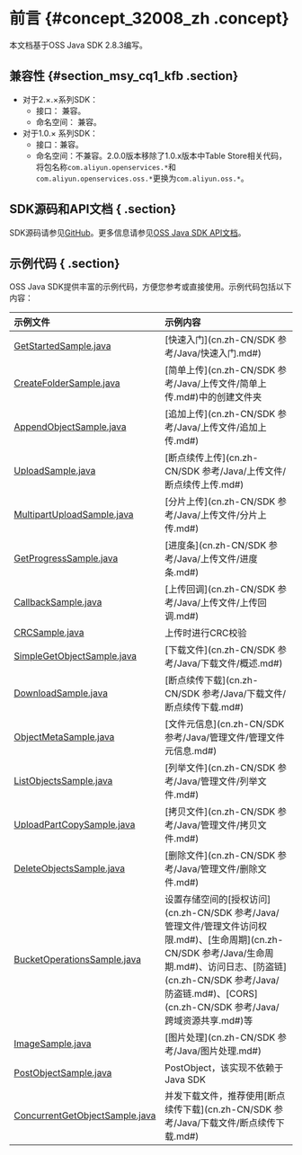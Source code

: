 # 前言 {#concept_32008_zh .concept}

本文档基于OSS Java SDK 2.8.3编写。

## 兼容性 {#section_msy_cq1_kfb .section}

-   对于2.×.×系列SDK：
    -   接口： 兼容。
    -   命名空间： 兼容。
-   对于1.0.× 系列SDK：
    -   接口：兼容。
    -   命名空间：不兼容。2.0.0版本移除了1.0.x版本中Table Store相关代码，将包名称`com.aliyun.openservices.*`和`com.aliyun.openservices.oss.*`更换为`com.aliyun.oss.*`。

## SDK源码和API文档 { .section}

SDK源码请参见[GitHub](https://github.com/aliyun/aliyun-oss-java-sdk)。更多信息请参见[OSS Java SDK API文档](https://gosspublic.alicdn.com/AliyunJavaSDK/latest/javadoc/index.html)。

## 示例代码 { .section}

OSS Java SDK提供丰富的示例代码，方便您参考或直接使用。示例代码包括以下内容：

|示例文件|示例内容|
|:---|:---|
| [GetStartedSample.java](https://github.com/aliyun/aliyun-oss-java-sdk/blob/master/src/samples/GetStartedSample.java) |[快速入门](cn.zh-CN/SDK 参考/Java/快速入门.md#) |
| [CreateFolderSample.java](https://github.com/aliyun/aliyun-oss-java-sdk/blob/master/src/samples/CreateFolderSample.java) | [简单上传](cn.zh-CN/SDK 参考/Java/上传文件/简单上传.md#)中的创建文件夹|
| [AppendObjectSample.java](https://github.com/aliyun/aliyun-oss-java-sdk/blob/master/src/samples/AppendObjectSample.java) | [追加上传](cn.zh-CN/SDK 参考/Java/上传文件/追加上传.md#) |
| [UploadSample.java](https://github.com/aliyun/aliyun-oss-java-sdk/blob/master/src/samples/UploadSample.java) | [断点续传上传](cn.zh-CN/SDK 参考/Java/上传文件/断点续传上传.md#) |
| [MultipartUploadSample.java](https://github.com/aliyun/aliyun-oss-java-sdk/blob/master/src/samples/MultipartUploadSample.java) | [分片上传](cn.zh-CN/SDK 参考/Java/上传文件/分片上传.md#) |
| [GetProgressSample.java](https://github.com/aliyun/aliyun-oss-java-sdk/blob/master/src/samples/GetProgressSample.java) | [进度条](cn.zh-CN/SDK 参考/Java/上传文件/进度条.md#) |
| [CallbackSample.java](https://github.com/aliyun/aliyun-oss-java-sdk/blob/master/src/samples/CallbackSample.java) | [上传回调](cn.zh-CN/SDK 参考/Java/上传文件/上传回调.md#)|
| [CRCSample.java](https://github.com/aliyun/aliyun-oss-java-sdk/blob/master/src/samples/CRCSample.java) |上传时进行CRC校验|
| [SimpleGetObjectSample.java](https://github.com/aliyun/aliyun-oss-java-sdk/blob/master/src/samples/SimpleGetObjectSample.java) | [下载文件](cn.zh-CN/SDK 参考/Java/下载文件/概述.md#) |
| [DownloadSample.java](https://github.com/aliyun/aliyun-oss-java-sdk/blob/master/src/samples/DownloadSample.java) | [断点续传下载](cn.zh-CN/SDK 参考/Java/下载文件/断点续传下载.md#) |
| [ObjectMetaSample.java](https://github.com/aliyun/aliyun-oss-java-sdk/blob/master/src/samples/ObjectMetaSample.java) | [文件元信息](cn.zh-CN/SDK 参考/Java/管理文件/管理文件元信息.md#) |
| [ListObjectsSample.java](https://github.com/aliyun/aliyun-oss-java-sdk/blob/master/src/samples/ListObjectsSample.java) |[列举文件](cn.zh-CN/SDK 参考/Java/管理文件/列举文件.md#) |
| [UploadPartCopySample.java](https://github.com/aliyun/aliyun-oss-java-sdk/blob/master/src/samples/UploadPartCopySample.java) | [拷贝文件](cn.zh-CN/SDK 参考/Java/管理文件/拷贝文件.md#) |
| [DeleteObjectsSample.java](https://github.com/aliyun/aliyun-oss-java-sdk/blob/master/src/samples/DeleteObjectsSample.java) | [删除文件](cn.zh-CN/SDK 参考/Java/管理文件/删除文件.md#)|
| [BucketOperationsSample.java](https://github.com/aliyun/aliyun-oss-java-sdk/blob/master/src/samples/BucketOperationsSample.java) |设置存储空间的[授权访问](cn.zh-CN/SDK 参考/Java/管理文件/管理文件访问权限.md#)、[生命周期](cn.zh-CN/SDK 参考/Java/生命周期.md#)、访问日志、[防盗链](cn.zh-CN/SDK 参考/Java/防盗链.md#)、[CORS](cn.zh-CN/SDK 参考/Java/跨域资源共享.md#)等|
| [ImageSample.java](https://github.com/aliyun/aliyun-oss-java-sdk/blob/master/src/samples/ImageSample.java) |[图片处理](cn.zh-CN/SDK 参考/Java/图片处理.md#) |
| [PostObjectSample.java](https://github.com/aliyun/aliyun-oss-java-sdk/blob/master/src/samples/PostObjectSample.java) |PostObject，该实现不依赖于Java SDK|
| [ConcurrentGetObjectSample.java](https://github.com/aliyun/aliyun-oss-java-sdk/blob/master/src/samples/ConcurrentGetObjectSample.java) |并发下载文件，推荐使用[断点续传下载](cn.zh-CN/SDK 参考/Java/下载文件/断点续传下载.md#) |

